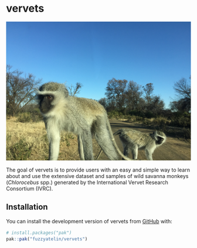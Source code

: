 
<!-- README.md is generated from README.Rmd. Please edit that file -->

# vervets

<!-- badges: start -->
<!-- badges: end -->

![](img/humbert_soetdoring.jpg)

The goal of vervets is to provide users with an easy and simple way to
learn about and use the extensive dataset and samples of wild savanna
monkeys (*Chlorocebus* spp.) generated by the International Vervet
Research Consortium (IVRC).

## Installation

You can install the development version of vervets from
[GitHub](https://github.com/) with:

``` r
# install.packages("pak")
pak::pak("fuzzyatelin/vervets")
```
